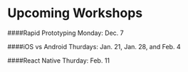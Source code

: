 Upcoming Workshops
=========================

####Rapid Prototyping 
Monday: Dec. 7

####iOS vs Android 
Thurdays: Jan. 21, Jan. 28, and Feb. 4

####React Native 
Thurday: Feb. 11
